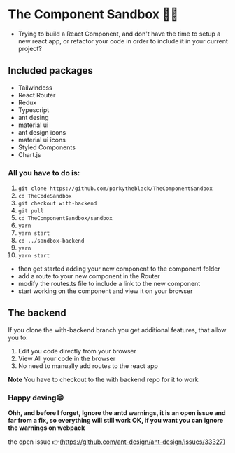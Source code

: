 # The Component Sandbox 🚀🚀
- Trying to build a React Component, and don't have the time to setup a new react app, or refactor your code in order to include it in your current project?

## Included packages
- Tailwindcss
- React Router
- Redux
- Typescript
- ant desing
- material ui
- ant design icons
- material ui icons
- Styled Components
- Chart.js

### All you have to do is:
1. `git clone https://github.com/porkytheblack/TheComponentSandbox` 
2. `cd TheCodeSandbox`
3. `git checkout with-backend`
4. `git pull`
5. `cd TheComponentSandbox/sandbox`
6. `yarn`
7. `yarn start`
8. `cd ../sandbox-backend`
9. `yarn`
10. `yarn start`

- then get started adding your new component to the component folder
- add a route to your new component in the Router
- modify the routes.ts file to include a link to the new component 
- start working on the component and view it on your browser

## The backend
If you clone the with-backend branch you get additional features, that allow you to:
1. Edit you code directly from your browser
2. View All your code in the browser
3. No need to manually add routes to the react app

**Note** You have to checkout to the with backend repo for it to work

### Happy deving😁

**Ohh, and before I forget, Ignore the antd warnings, it is an open issue and far from a fix, so everything will still work OK, if you want you can ignore the warnings on webpack**

the open issue 👉(https://github.com/ant-design/ant-design/issues/33327)
